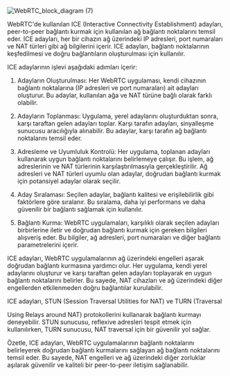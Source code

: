 
![WebRTC_block_diagram (7)](https://github.com/yildiraysabanci/RobotOL/assets/98615464/96f0d4b1-2e49-4f62-9241-6804198331d4)

WebRTC'de kullanılan ICE (Interactive Connectivity Establishment) adayları, peer-to-peer bağlantı kurmak için kullanılan ağ bağlantı noktalarını temsil eder. ICE adayları, her bir cihazın ağ üzerindeki IP adresleri, port numaraları ve NAT türleri gibi ağ bilgilerini içerir. ICE adayları, bağlantı noktalarının keşfedilmesi ve doğru bağlantıların oluşturulması için kullanılır.

ICE adaylarının işlevi aşağıdaki adımları içerir:

1. Adayların Oluşturulması: Her WebRTC uygulaması, kendi cihazının bağlantı noktalarına (IP adresleri ve port numaraları) ait adayları oluşturur. Bu adaylar, kullanılan ağa ve NAT türüne bağlı olarak farklı olabilir.

2. Adayların Toplanması: Uygulama, yerel adaylarını oluşturduktan sonra, karşı taraftan gelen adayları toplar. Karşı tarafın adayları, sinyalleşme sunucusu aracılığıyla alınabilir. Bu adaylar, karşı tarafın ağ bağlantı noktalarını temsil eder.

3. Adresleme ve Uyumluluk Kontrolü: Her uygulama, toplanan adayları kullanarak uygun bağlantı noktalarını belirlemeye çalışır. Bu işlem, ağ adreslerinin ve NAT türlerinin karşılaştırılmasıyla gerçekleştirilir. Ağ adresleri ve NAT türleri uyumlu olan adaylar, doğrudan bağlantı kurmak için potansiyel adaylar olarak seçilir.

4. Aday Sıralaması: Seçilen adaylar, bağlantı kalitesi ve erişilebilirlik gibi faktörlere göre sıralanır. Bu sıralama, daha iyi performans ve daha güvenilir bir bağlantı sağlamak için kullanılır.

5. Bağlantı Kurma: WebRTC uygulamaları, karşılıklı olarak seçilen adayları birbirlerine iletir ve doğrudan bağlantı kurmak için gereken bilgileri alışveriş eder. Bu bilgiler, ağ adresleri, port numaraları ve diğer bağlantı parametrelerini içerir.

ICE adayları, WebRTC uygulamalarının ağ üzerindeki engelleri aşarak doğrudan bağlantı kurmasına yardımcı olur. Her uygulama, kendi yerel adaylarını oluşturur ve karşı taraftan gelen adayları toplayarak en uygun bağlantı noktalarını belirler. Bu sayede, NAT cihazları ve ağ üzerindeki diğer engellerden etkilenmeden doğru bağlantılar kurulabilir.

ICE adayları, STUN (Session Traversal Utilities for NAT) ve TURN (Traversal

 Using Relays around NAT) protokollerini kullanarak bağlantı kurmayı deneyebilir. STUN sunucusu, reflexive adresleri tespit etmek için kullanılırken, TURN sunucusu, NAT traversal için bir güvenilir yol sağlar.

Özetle, ICE adayları, WebRTC uygulamalarının bağlantı noktalarını belirleyerek doğrudan bağlantı kurmalarını sağlayan ağ bağlantı noktalarını temsil eder. Bu sayede, NAT engelleri ve ağ üzerindeki diğer zorluklar aşılarak güvenilir ve kaliteli bir peer-to-peer iletişim sağlanabilir.
